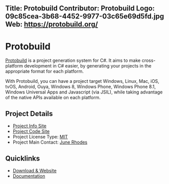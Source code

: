 Title: Protobuild
Contributor: Protobuild
Logo: 09c85cea-3b68-4452-9977-03c65e69d5fd.jpg
Web: https://protobuild.org/
---
# Protobuild

[Protobuild](https://protobuild.org) is a project generation system for C#. It aims to make cross-platform development in C# easier, by generating your projects in the appropriate format for each platform.

With Protobuild, you can have a project target Windows, Linux, Mac, iOS, tvOS, Android, Ouya, Windows 8, Windows Phone, Windows Phone 8.1, Windows Universal Apps and Javascript (via JSIL), while taking advantage of the native APIs available on each platform.

## Project Details

* [Project Info Site](https://protobuild.org/)
* [Project Code Site](https://github.com/Protobuild/)
* Project License Type: [MIT](https://github.com/Protobuild/Protobuild/blob/master/LICENSE.md)
* Project Main Contact: [June Rhodes](https://github.com/hach-que)

## Quicklinks

* [Download & Website](https://protobuild.org/)
* [Documentation](https://protobuild.readthedocs.io/en/latest/)
